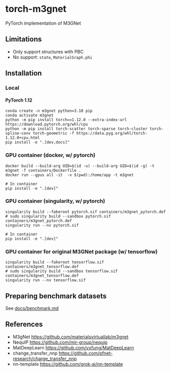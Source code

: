 # torch-m3gnet
PyTorch implementation of M3GNet

## Limitations

- Only support structures with PBC
- No support: `state`, `MaterialGraph.phi`

## Installation

### Local

#### PyTorch 1.12

```shell
conda create -n m3gnet python=3.10 pip
conda activate m3gnet
python -m pip install torch==1.12.0 --extra-index-url https://download.pytorch.org/whl/cpu
python -m pip install torch-scatter torch-sparse torch-cluster torch-spline-conv torch-geometric -f https://data.pyg.org/whl/torch-1.12.0+cpu.html
pip install -e ".[dev,docs]"
```

### GPU container (docker, w/ pytorch)

```shell
docker build --build-arg UID=$(id -u) --build-arg GID=$(id -g) -t m3gnet -f containers/Dockerfile .
docker run --gpus all -it  -v $(pwd):/home/app -t m3gnet

# In container
pip install -e ".[dev]"
```

### GPU container (singularity, w/ pytorch)

```shell
singularity build --fakeroot pytorch.sif containers/m3gnet_pytorch.def
# sudo singularity build --sandbox pytorch.sif containers/m3gnet_pytorch.def
singularity run --nv pytorch.sif

# In container
pip install -e ".[dev]"
```

### GPU container for original M3GNet package (w/ tensorflow)

```shell
singularity build --fakeroot tensorflow.sif containers/m3gnet_tensorflow.def
# sudo singularity build --sandbox tensorflow.sif containers/m3gnet_tensorflow.def
singularity run --nv tensorflow.sif
```

## Preparing benchmark datasets

See [docs/benchmark.md](docs/benchmark.md)

## References
- M3gNet <https://github.com/materialsvirtuallab/m3gnet>
- NequIP <https://github.com/mir-group/nequip>
- MatDeepLearn <https://github.com/vxfung/MatDeepLearn>
- change_transfer_nnp <https://github.com/pfnet-research/charge_transfer_nnp>
- nn-template <https://github.com/grok-ai/nn-template>
